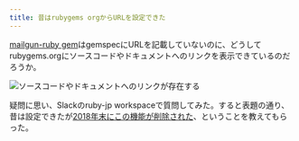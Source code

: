 ```yaml
---
title: 昔はrubygems orgからURLを設定できた
---
```

[mailgun-ruby gem](https://rubygems.org/gems/mailgun-ruby)はgemspecにURLを記載していないのに、どうしてrubygems.orgにソースコードやドキュメントへのリンクを表示できているのだろうか。

![](https://lh5.googleusercontent.com/XxCgXN1o1is_q3wvI2tQlLNarvAluF-wR_AvG0UOh1ngnFODMHN7U22j4c-XugEkjH0uXyTM1ogWfjcKxgXlgWyjrwFi4oHa33rV7k7W1kYq3DPQNDlFWDPCB1kH1Cr55DABPxdDxIr35saxauNNZxAQ27cg8WwTWMixMAzZP_b42ete36g8mnfm "ソースコードやドキュメントへのリンクが存在する")

疑問に思い、Slackのruby-jp workspaceで質問してみた。すると表題の通り、昔は設定できたが[2018年末にこの機能が削除された](https://github.com/rubygems/rubygems.org/pull/1815)、ということを教えてもらった。

